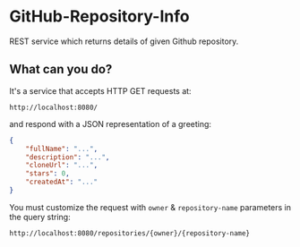 # GitHub-Repository-Info
REST service which returns details of given Github repository.
## What can you do?

It's a service that accepts HTTP GET requests at:

```
http://localhost:8080/
```

and respond with a JSON representation of a greeting:

```JSON
{
    "fullName": "...",
    "description": "...",
    "cloneUrl": "...",
    "stars": 0,
    "createdAt": "..."
}
```

You must customize the request with `owner` & `repository-name` parameters in the query string:

```
http://localhost:8080/repositories/{owner}/{repository-name}
```

